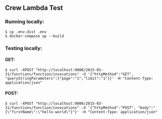 ## Crew Lambda Test

### Running locally:

```
$ cp .env.dist .env
$ docker-compose up --build
```

### Testing locally:

#### GET:
```
$ curl -XPOST "http://localhost:9000/2015-03-31/functions/function/invocations" -d '{"httpMethod":"GET", "queryStringParameters":{"page":"1","limit":"1"}}' -H "Content-Type: application/json"
```

#### POST:
```
$ curl -XPOST "http://localhost:9000/2015-03-31/functions/function/invocations" -d '{"httpMethod":"POST", "body":"{\"firstName\":\"hello-world\"}"}' -H "Content-Type: application/json"
```